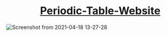 <a href="https://periodic-table-website.netlify.app/" ><h1 align=center>Periodic-Table-Website</h1></a>
![Screenshot from 2021-04-18 13-27-28](https://user-images.githubusercontent.com/63385587/115138528-66f09900-a04a-11eb-90f2-dd891acb2119.png)
